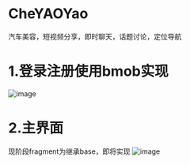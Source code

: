 # CheYAOYao
汽车美容，短视频分享，即时聊天，话题讨论，定位导航

# 1.登录注册使用bmob实现
![image](https://github.com/wd-wd/CheYAOYao/blob/master/screenhost/c.gif)  

# 2.主界面

现阶段fragment为继承base，即将实现
![image](https://github.com/wd-wd/CheYAOYao/blob/master/screenhost/b.gif)   
